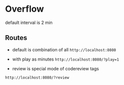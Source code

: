# Overflow

default interval is 2 min

## Routes

- default is combination of all
`http://localhost:8080`

- with play as minutes
`http://localhost:8080/?play=1`

- review is special mode of codereview tags

`http://localhost:8080/?review`
